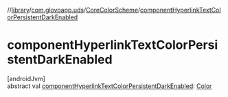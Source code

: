 //[library](../../../index.md)/[com.glovoapp.uds](../index.md)/[CoreColorScheme](index.md)/[componentHyperlinkTextColorPersistentDarkEnabled](component-hyperlink-text-color-persistent-dark-enabled.md)

# componentHyperlinkTextColorPersistentDarkEnabled

[androidJvm]\
abstract val [componentHyperlinkTextColorPersistentDarkEnabled](component-hyperlink-text-color-persistent-dark-enabled.md): [Color](https://developer.android.com/reference/kotlin/androidx/compose/ui/graphics/Color.html)
